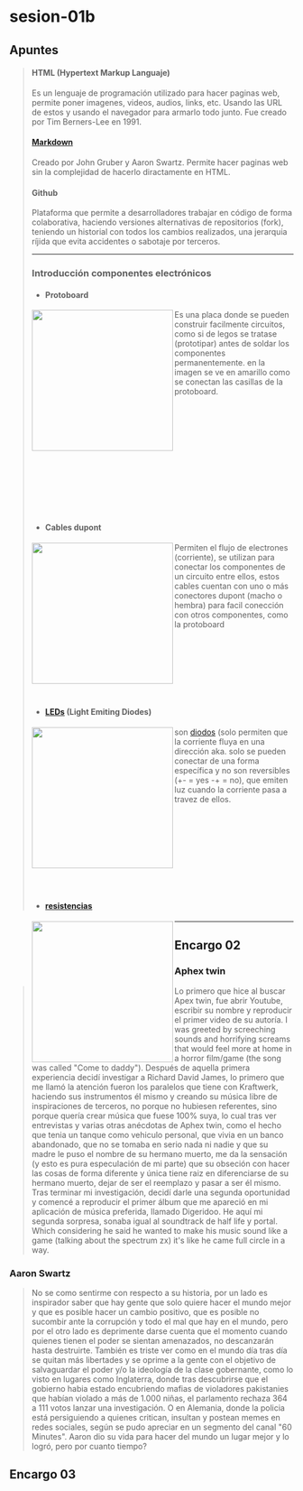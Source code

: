 # sesion-01b

## Apuntes
>
>#### HTML (Hypertext Markup Languaje)
>Es un lenguaje de programación utilizado para hacer paginas web, permite poner imagenes, videos, audios, links, etc. Usando las URL de estos y usando el navegador para armarlo todo junto. Fue creado por Tim Berners-Lee en 1991.
>
>#### [Markdown](https://youtu.be/_PPWWRV6gbA?si=GPtY7Q4p4yIaAxX3)
>Creado por John Gruber y Aaron Swartz. Permite hacer paginas web sin la complejidad de hacerlo diractamente en HTML.
>
>#### Github
>Plataforma que permite a desarrolladores trabajar en código de forma colaborativa, haciendo versiones alternativas de repositorios (fork), teniendo un historial con todos los cambios realizados, una jerarquia ríjida que evita accidentes o sabotaje por terceros.
>
>___
>
>### Introducción componentes electrónicos
>* #### Protoboard
><img align="left" src="https://github.com/FranUDP/dis8644-2025-1/blob/76995fdc008b9e73b547b12ea980b1d7464a84f9/25-FranUDP/sesion-01b/protoboard.jpg" width=250> Es una placa donde se pueden construir facilmente circuitos, como si de legos se tratase (prototipar) antes de soldar los componentes permanentemente. en la imagen se ve en amarillo como se conectan las casillas de la protoboard.
><br/>
><br/>
><br/>
><br/>
><br/>
><br/>
><br/>
><br/>
><br/>
><br/>
><br/>
><br/>
><br/>
>* #### Cables dupont
><img align="left" src="https://th.bing.com/th/id/OIP.C0Dkwfs0NJ08mkYUYNdPFAHaHa?rs=1&pid=ImgDetMain" width=250> Permiten el flujo de electrones (corriente), se utilizan para conectar los componentes de un circuito entre ellos, estos cables cuentan con uno o más conectores dupont (macho o hembra) para facil conección con otros componentes, como la protoboard
><br/>
><br/>
><br/>
><br/>
><br/>
><br/>
><br/>
><br/>
>* #### [LEDs](https://youtu.be/O8M2z2hIbag?si=uG1paAWGHIQ_Cpy1) (Light Emiting Diodes)
><img align="left" src="https://compratuled.es/blog/wp-content/uploads/2019/02/como-funciona-bombilla-led-grafico.jpg" width=250> son [diodos](https://youtu.be/a4ttjOEdlc8?si=e0KYQyNURl_I6kub) (solo permiten que la corriente fluya en una dirección aka. solo se pueden conectar de una forma específica y no son reversibles (+- = yes -+ = no), que emiten luz cuando la corriente pasa a travez de ellos.
><br/>
><br/>
><br/>
><br/>
><br/>
><br/>
><br/>
><br/>
><br/>
><br/>
>* #### [resistencias](https://youtu.be/DYcLFHgVCn0?si=iWMDk43cGch1poTw)
>  <img align="left" src="https://1.bp.blogspot.com/-j9cv-1nx7a4/XBPHxbdVXcI/AAAAAAAAAFw/TGeEokbRO3cMuH13Ery3XflgEgwsY0-BwCLcBGAs/s1600/Resistor01.jpg" width=250> 
___

## Encargo 02

### Aphex twin
>
>Lo primero que hice al buscar Apex twin, fue abrir Youtube, escribir su nombre y reproducir el primer video de su autoría. I was greeted by screeching sounds and horrifying screams that would feel more at home in a horror film/game (the song was called "Come to daddy"). Después de aquella primera experiencia decidí investigar a Richard David James, lo primero que me llamó la atención fueron los paralelos que tiene con Kraftwerk, haciendo sus instrumentos él mismo y creando su música libre de inspiraciones de terceros, no porque no hubiesen referentes, sino porque quería crear música que fuese 100% suya, lo cual tras ver entrevistas y varias otras anécdotas de Aphex twin, como el hecho que tenia un tanque como vehiculo personal, que vivia en un banco abandonado, que no se tomaba en serio nada ni nadie y que su madre le puso el nombre de su hermano muerto, me da la sensación (y esto es pura especulación de mi parte) que su obseción con hacer las cosas de forma diferente y única tiene raiz en diferenciarse de su hermano muerto, dejar de ser el reemplazo y pasar a ser él mismo.
>Tras terminar mi investigación, decidí darle una segunda oportunidad y comencé a reproducir el primer álbum que me apareció en mi aplicación de música preferida, llamado Digeridoo. He aquí mi segunda sorpresa, sonaba igual al soundtrack de half life y portal. Which considering he said he wanted to make his music sound like a game (talking about the spectrum zx) it's like he came full circle in a way.

### Aaron Swartz
>
>No se como sentirme con respecto a su historia, por un lado es inspirador saber que hay gente que solo quiere hacer el mundo mejor y que es posible hacer un cambio positivo, que es posible no sucombir ante la corrupción y todo el mal que hay en el mundo, pero por el otro lado es deprimente darse cuenta que el momento cuando quienes tienen el poder se sientan amenazados, no descanzarán hasta destruirte.
>También es triste ver como en el mundo día tras día se quitan más libertades y se oprime a la gente con el objetivo de salvaguardar el poder y/o la ideología de la clase gobernante, como lo visto en lugares como Inglaterra, donde tras descubrirse que el gobierno habia estado encubriendo mafias de violadores pakistanies que habían violado a más de 1.000 niñas, el parlamento rechaza 364 a 111 votos lanzar una investigación. O en Alemania, donde la policia está persiguiendo a quienes critican, insultan y postean memes en redes sociales, según se pudo apreciar en un segmento del canal "60 Minutes".
>Aaron dio su vida para hacer del mundo un lugar mejor y lo logró, pero por cuanto tiempo?

## Encargo 03
